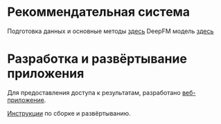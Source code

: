 # Рекоммендательная система
Подготовка данных и основные методы [здесь](rec_sys_notebook_1_of_2.ipynb)
DeepFM модель [здесь](rec_sys_notebook_2_of_2.ipynb)

# Разработка и развёртывание приложения
Для предоставления доступа к результатам, разработано [веб-приложение](https://misis-rec-sys.herokuapp.com).

[Инструкции](./frontend.md) по сборке и развёртыванию.
